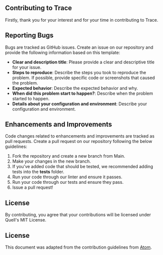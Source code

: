 ## Contributing to Trace

Firstly, thank you for your interest and for your time in contributing to Trace.

## Reporting Bugs

Bugs are tracked as GitHub issues. Create an issue on our repository and provide the following information based on this template:

- **Clear and description title**: Please provide a clear and descriptive title for your issue.
- **Steps to reproduce**: Describe the steps you took to reproduce the problem. If possible, provide specific code or screenshots that caused the problem.
- **Expected behavior**: Describe the expected behavior and why.
- **When did this problem start to happen?**: Describe when the problem started to happen.
- **Details about your configuration and environment**: Describe your configuration and environment. 

## Enhancements and Improvements

Code changes related to enhancements and improvements are tracked as pull requests. Create a pull request on our repository following the below guidelines:

1. Fork the repository and create a new branch from Main.
2. Make your changes in the new branch.
3. If you've added code that should be tested, we recommended adding tests into the __tests__ folder.
4. Run your code through our linter and ensure it passes. 
5. Run your code through our tests and ensure they pass.
6. Issue a pull request!

## License
By contributing, you agree that your contributions will be licensed under Quell's MIT License.

## License
This document was adapted from the contribution guidelines from [Atom](https://github.com/atom/atom).